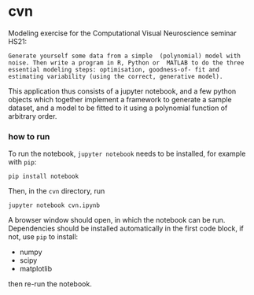 # cvn
Modeling exercise for the Computational Visual Neuroscience seminar HS21:

`Generate yourself some data from a simple 
(polynomial) model with noise. Then write a program in R, Python or 
MATLAB to do the three essential modeling steps: optimisation, goodness-of-
fit and estimating variability (using the correct, generative model).`

This application thus consists of a jupyter notebook, and a few python objects which together implement a framework to generate a sample dataset, and a model to be fitted to it using a polynomial function of arbitrary order.

### how to run
To run the notebook, `jupyter notebook` needs to be installed, for example with `pip`:

    pip install notebook

Then, in the `cvn` directory, run 

    jupyter notebook cvn.ipynb

A browser window should open, in which the notebook can be run. Dependencies should be installed automatically in the first code block, if not, use `pip` to install:

- numpy
- scipy
- matplotlib

then re-run the notebook.